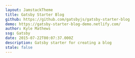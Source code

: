 ```yaml
---
layout: JamstackTheme
title: Gatsby Starter Blog
github: https://github.com/gatsbyjs/gatsby-starter-blog
demo: https://gatsby-starter-blog-demo.netlify.com/
author: Kyle Mathews
ssg: Gatsby
date: 2015-07-22T00:07:37.000Z
description: Gatsby starter for creating a blog
stale: false
---
```


